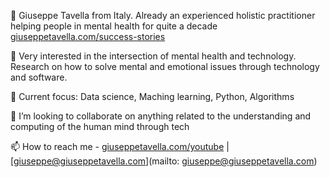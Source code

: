 👋 Giuseppe Tavella from Italy. Already an experienced holistic practitioner 
helping people in mental health for quite a decade [giuseppetavella.com/success-stories](https://giuseppetavella.com/success-stories) 

👀 Very interested in the intersection of mental health and technology. 
Research on how to solve mental and emotional issues through technology and software.

🌱 Current focus: Data science, Maching learning, Python, Algorithms 

💞️ I’m looking to collaborate on anything related to the understanding and
computing of the human mind through tech 

📫 How to reach me - [giuseppetavella.com/youtube](https://giuseppetavella.com/youtube) | [giuseppe@giuseppetavella.com](mailto: giuseppe@giuseppetavella.com)

<!---
giuseppetavella/giuseppetavella is a ✨ special ✨ repository because its `README.md` (this file) appears on your GitHub profile.
You can click the Preview link to take a look at your changes.
--->
